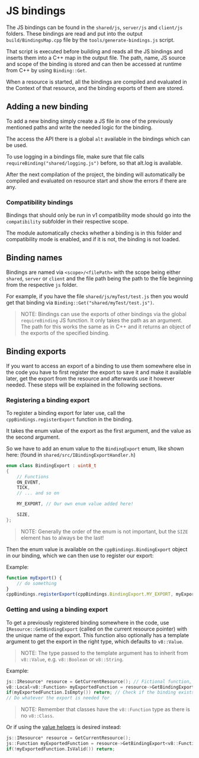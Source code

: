 # JS bindings

The JS bindings can be found in the `shared/js`, `server/js` and `client/js` folders. These bindings are read and put into the output `build/BindingsMap.cpp` file
by the `tools/generate-bindings.js` script.

That script is executed before building and reads all the JS bindings and inserts them into a C++ map in the output file. The path, name, JS source and scope
of the binding is stored and can then be accessed at runtime from C++ by using `Binding::Get`.

When a resource is started, all the bindings are compiled and evaluated in the Context of that resource, and the binding exports of them are stored.

## Adding a new binding

To add a new binding simply create a JS file in one of the previously mentioned paths and write the needed logic for the binding.

The access the API there is a global `alt` available in the bindings which can be used.

To use logging in a bindings file, make sure that file calls `requireBinding("shared/logging.js")` before, so that alt.log is available.

After the next compilation of the project, the binding will automatically be compiled and evaluated on resource start and show the errors if there are any.

### Compatibility bindings

Bindings that should only be run in v1 compatibility mode should go into the `compatibility` subfolder in their respective scope.

The module automatically checks whether a binding is in this folder and compatibility mode is enabled, and if it is not, the binding is not loaded.

## Binding names

Bindings are named via `<scope>/<filePath>` with the scope being either `shared`, `server` or `client` and the file path being the path to the file beginning from the respective `js` folder.

For example, if you have the file `shared/js/myTest/test.js` then you would get that binding via `Binding::Get("shared/myTest/test.js")`.

> NOTE: Bindings can use the exports of other bindings via the global `requireBinding` JS function. It only takes the path as an argument.
> The path for this works the same as in C++ and it returns an object of the exports of the specified binding.

## Binding exports

If you want to access an export of a binding to use them somewhere else in the code you have to first register the export to save it and make it available later,
get the export from the resource and afterwards use it however needed. These steps will be explained in the following sections.

### Registering a binding export

To register a binding export for later use, call the `cppBindings.registerExport` function in the binding.

It takes the enum value of the export as the first argument, and the value as the second argument.

So we have to add an enum value to the `BindingExport` enum, like shown here: (found in `shared/src/IBindingExportHandler.h`)
```cpp
enum class BindingExport : uint8_t
{
    // Functions
    ON_EVENT,
    TICK,
    // ... and so on

    MY_EXPORT, // Our own enum value added here!

    SIZE,
};
```

> NOTE: Generally the order of the enum is not important, but the `SIZE` element has to always be the last!

Then the enum value is available on the `cppBindings.BindingExport` object in our binding, which we can then use to register our export:

Example:
```js
function myExport() {
    // do something
}
cppBindings.registerExport(cppBindings.BindingExport.MY_EXPORT, myExport);
```

### Getting and using a binding export

To get a previously registered binding somewhere in the code, use `IResource::GetBindingExport` (called on the current resource pointer) with the unique name of the export.
This function also optionally has a template argument to get the export in the right type, which defaults to `v8::Value`.

> NOTE: The type passed to the template argument has to inherit from `v8::Value`, e.g. `v8::Boolean` or `v8::String`.

Example:
```cpp
js::IResource* resource = GetCurrentResource(); // Fictional function, get the current resource pointer via e.g. `ctx.GetResource()`
v8::Local<v8::Function> myExportedFunction = resource->GetBindingExport<v8::Function>(js::BindingExport::MY_EXPORT);
if(myExportedFunction.IsEmpty()) return; // Check if the binding exists, accessing an empty local otherwise crashes.
// Do whatever the export is needed for
```
> NOTE: Remember that classes have the `v8::Function` type as there is no `v8::Class`.

Or if using the [value helpers](helpers.md) is desired instead:
```cpp
js::IResource* resource = GetCurrentResource();
js::Function myExportedFunction = resource->GetBindingExport<v8::Function>(js::BindingExport::MY_EXPORT); // Implicit conversion to helper type
if(!myExportedFunction.IsValid()) return;
```
